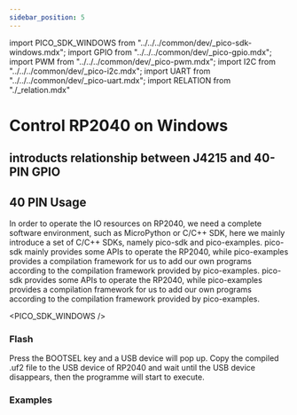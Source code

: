 ```yaml
---
sidebar_position: 5
---
```


import PICO_SDK_WINDOWS from "../../../common/dev/\_pico-sdk-windows.mdx";
import GPIO from "../../../common/dev/\_pico-gpio.mdx";
import PWM from "../../../common/dev/\_pico-pwm.mdx";
import I2C from "../../../common/dev/\_pico-i2c.mdx";
import UART from "../../../common/dev/\_pico-uart.mdx";
import RELATION from "./\_relation.mdx"

# Control RP2040 on Windows

## introducts relationship between J4215 and 40-PIN GPIO

<RELATION />

## 40 PIN Usage

In order to operate the IO resources on RP2040, we need a complete software environment, such as MicroPython or C/C++ SDK, here we mainly introduce a set of C/C++ SDKs, namely pico-sdk and pico-examples. pico-sdk mainly provides some APIs to operate the RP2040, while pico-examples provides a compilation framework for us to add our own programs according to the compilation framework provided by pico-examples. pico-sdk provides some APIs to operate the RP2040, while pico-examples provides a compilation framework for us to add our own programs according to the compilation framework provided by pico-examples.

<PICO_SDK_WINDOWS />

### Flash

Press the BOOTSEL key and a USB device will pop up. Copy the compiled .uf2 file to the USB device of RP2040 and wait until the USB device disappears, then the programme will start to execute.

### Examples

<Tabs queryString="type">
     <TabItem value="GPIO">
       <GPIO flash_url="./flash" gpio_definition="./gpio" product_name="Radxa X2L"  led_pin="PIN_5" platform="Windows"/>
    </TabItem>
     <TabItem value="I2C">
      <I2C flash_url="./flash" product_name="Radxa X2L"  scl_pin="PIN_5" sda_pin="PIN_3" platform="Windows" />
    </TabItem>
     <TabItem value="PWM">
      <PWM flash_url="./flash" product_name="Radxa X2L" led_pin="PIN_5" platform="Windows"/>
    </TabItem>
     <TabItem value="UART">
      <UART flash_url="./flash" tty_num="ttyS0" platform="Windows" />
    </TabItem>
</Tabs>
